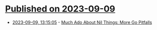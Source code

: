 # [Published on 2023-09-09](index.md)

* [2023-09-09, 13:15:05](https://lobste.rs/s/errpj4/much_ado_about_nil_things_more_go_pitfalls) - [Much Ado About Nil Things: More Go Pitfalls](https://www.dolthub.com/blog/2023-09-08-much-ado-about-nil-things/)
